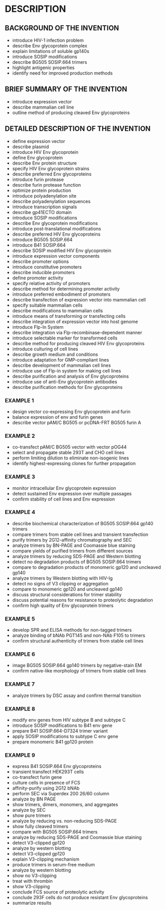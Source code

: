 # DESCRIPTION

## BACKGROUND OF THE INVENTION

- introduce HIV-1 infection problem
- describe Env glycoprotein complex
- explain limitations of soluble gp140s
- introduce SOSIP modifications
- describe BG505 SOSIP.664 trimers
- highlight antigenic properties
- identify need for improved production methods

## BRIEF SUMMARY OF THE INVENTION

- introduce expression vector
- describe mammalian cell line
- outline method of producing cleaved Env glycoproteins

## DETAILED DESCRIPTION OF THE INVENTION

- define expression vector
- describe plasmid
- introduce HIV Env glycoprotein
- define Env glycoprotein
- describe Env protein structure
- specify HIV Env glycoprotein strains
- describe preferred Env glycoproteins
- introduce furin protease
- describe furin protease function
- optimize protein production
- introduce polyadenylation site
- describe polyadenylation sequences
- introduce transcription signals
- describe gp41ECTO domain
- introduce SOSIP modifications
- describe Env glycoprotein modifications
- introduce post-translational modifications
- describe preferred HIV Env glycoproteins
- introduce BG505 SOSIP.664
- introduce B41 SOSIP.664
- describe SOSIP modified HIV Env glycoprotein
- introduce expression vector components
- describe promoter options
- introduce constitutive promoters
- describe inducible promoters
- define promoter activity
- specify relative activity of promoters
- describe method for determining promoter activity
- introduce preferred embodiment of promoters
- describe transfection of expression vector into mammalian cell
- specify suitable mammalian cells
- describe modifications to mammalian cells
- introduce means of transforming or transfecting cells
- describe integration of expression vector into host genome
- introduce Flp-In System
- describe integration via Flp-recombinase-dependent manner
- introduce selectable marker for transformed cells
- describe method for producing cleaved HIV Env glycoproteins
- introduce culturing of cell lines
- describe growth medium and conditions
- introduce adaptation for GMP-compliant lines
- describe development of mammalian cell lines
- introduce use of Flp-in system for making cell lines
- describe purification and analysis of Env glycoproteins
- introduce use of anti-Env glycoprotein antibodies
- describe purification methods for Env glycoproteins

### EXAMPLE 1

- design vector co-expressing Env glycoprotein and furin
- balance expression of env and furin genes
- describe vector pAM/C BG505 or pcDNA-FRT BG505 furin A

### EXAMPLE 2

- co-transfect pAM/C BG505 vector with vector pOG44
- select and propagate stable 293T and CHO cell lines
- perform limiting dilution to eliminate non-isogenic lines
- identify highest-expressing clones for further propagation

### EXAMPLE 3

- monitor intracellular Env glycoprotein expression
- detect sustained Env expression over multiple passages
- confirm stability of cell lines and Env expression

### EXAMPLE 4

- describe biochemical characterization of BG505 SOSIP.664 gp140 trimers
- compare trimers from stable cell lines and transient transfection
- purify trimers by 2G12-affinity chromatography and SEC
- analyze trimers by BN-PAGE and Coomassie blue staining
- compare yields of purified trimers from different sources
- analyze trimers by reducing SDS-PAGE and Western blotting
- detect no degradation products of BG505 SOSIP.664 trimers
- compare to degradation products of monomeric gp120 and uncleaved gp140
- analyze trimers by Western blotting with HIV-Ig
- detect no signs of V3 clipping or aggregation
- compare to monomeric gp120 and uncleaved gp140
- discuss structural considerations for trimer stability
- discuss potential reasons for resistance to proteolytic degradation
- confirm high quality of Env glycoprotein trimers

### EXAMPLE 5

- develop SPR and ELISA methods for non-tagged trimers
- analyze binding of bNAb PGT145 and non-NAb F105 to trimers
- confirm structural authenticity of trimers from stable cell lines

### EXAMPLE 6

- image BG505 SOSIP.664 gp140 trimers by negative-stain EM
- confirm native-like morphology of trimers from stable cell lines

### EXAMPLE 7

- analyze trimers by DSC assay and confirm thermal transition

### EXAMPLE 8

- modify env genes from HIV subtype B and subtype C
- introduce SOSIP modifications to B41 env gene
- prepare B41 SOSIP.664-D7324 trimer variant
- apply SOSIP modifications to subtype C env gene
- prepare monomeric B41 gp120 protein

### EXAMPLE 9

- express B41 SOSIP.664 Env glycoproteins
- transient transfect HEK293T cells
- co-transfect furin gene
- culture cells in presence of FCS
- affinity-purify using 2G12 bNAb
- perform SEC via Superdex 200 26/60 column
- analyze by BN PAGE
- show trimers, dimers, monomers, and aggregates
- analyze by SEC
- show pure trimers
- analyze by reducing vs. non-reducing SDS-PAGE
- show fully cleaved trimers
- compare with BG505 SOSIP.664 trimers
- analyze by reducing SDS-PAGE and Coomassie blue staining
- detect V3-clipped gp120
- analyze by western blotting
- detect V3-clipped gp120
- explain V3-clipping mechanism
- produce trimers in serum-free medium
- analyze by western blotting
- show no V3-clipping
- treat with thrombin
- show V3-clipping
- conclude FCS source of proteolytic activity
- conclude 293F cells do not produce resistant Env glycoproteins
- summarize results

